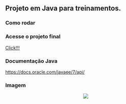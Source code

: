 ## Projeto em Java para treinamentos.

### Como rodar


### Acesse o projeto final

<a href="#" target="_blank">Click!!!</a>

### Documentação Java

https://docs.oracle.com/javaee/7/api/

### Imagem

<p align="center">
  <img src="https://github.com/eduardotks/">

</p>


